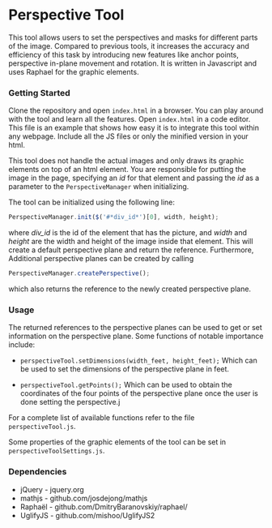 # Perspective Tool #
This tool allows users to set the perspectives and masks for different parts of the image. Compared to previous tools, it increases the accuracy and efficiency of this task by introducing new features like anchor points, perspective in-plane movement and rotation. It is written in Javascript and uses Raphael for the graphic elements.

### Getting Started ###
Clone the repository and open `index.html` in a browser. You can play around with the tool and learn all the features. Open `index.html` in a code editor. This file is an example that shows how easy it is to integrate this tool within any webpage. Include all the JS files or only the minified version in your html.

This tool does not handle the actual images and only draws its graphic elements on top of an html element. You are responsible for putting the image in the page, specifying an *id* for that element and passing the *id* as a parameter to the `PerspectiveManager` when initializing.

The tool can be initialized using the following line:

```javascript
PerspectiveManager.init($('#*div_id*')[0], width, height);
```

where *div_id* is the id of the element that has the picture, and *width* and *height* are the width and height of the image inside that element. This will create a default perspective plane and return the reference. Furthermore, Additional perspective planes can be created by calling

```javascript
PerspectiveManager.createPerspective();
```

which also returns the reference to the newly created perspective plane.

### Usage ###
The returned references to the perspective planes can be used to get or set information on the perspective plane. Some functions of notable importance include:
* `perspectiveTool.setDimensions(width_feet, height_feet);`
Which can be used to set the dimensions of the perspective plane in feet.

* `perspectiveTool.getPoints();`
Which can be used to obtain the coordinates of the four points of the perspective plane once the user is done setting the perspective.j

For a complete list of available functions refer to the file `perspectiveTool.js`.

Some properties of the graphic elements of the tool can be set in `perspectiveToolSettings.js`.

### Dependencies ###
* jQuery - jquery.org
* mathjs - github.com/josdejong/mathjs
* Raphaël - github.com/DmitryBaranovskiy/raphael/
* UglifyJS - github.com/mishoo/UglifyJS2
